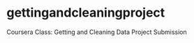 gettingandcleaningproject
=========================

Coursera Class: Getting and Cleaning Data Project Submission
